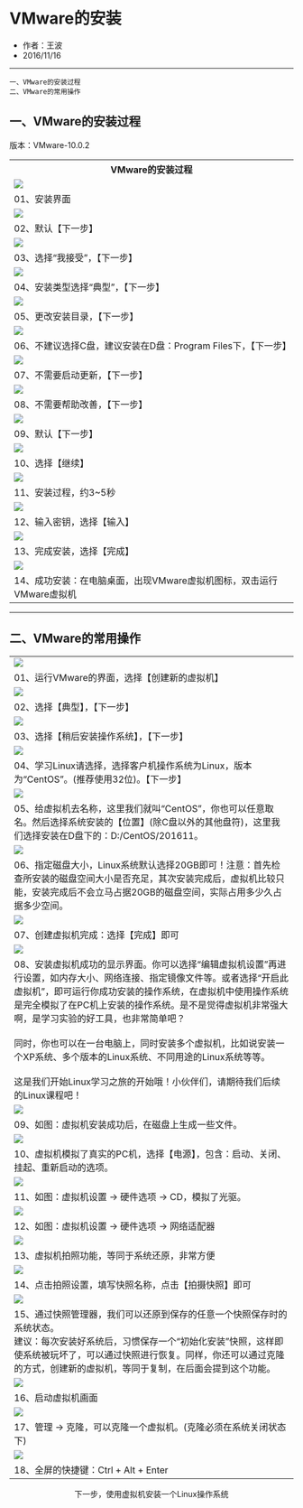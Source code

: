 # VMware的安装 #

- 作者：王波
- 2016/11/16
****
	一、VMware的安装过程
	二、VMware的常用操作

## 一、VMware的安装过程 ##
版本：VMware-10.0.2

<table width="100%">
	<tr>
		<th>VMware的安装过程</th>
	</tr>
	<tr>
		<td class='center'><img src="./img/vmware/01.png"></td>
	</tr>
	<tr>
		<td class="center">01、安装界面</td>
	</tr>
	<tr>
		<td class='center'><img src="./img/vmware/02.png"></td>
	</tr>
	<tr>
		<td class="center">02、默认【下一步】</td>
	</tr>
	<tr>
		<td class='center'><img src="./img/vmware/03.png"></td>
	</tr>
	<tr>
		<td class="center">03、选择“我接受”，【下一步】</td>
	</tr>
	<tr>
		<td class='center'><img src="./img/vmware/04.png"></td>
	</tr>
	<tr>
		<td class="center red">04、安装类型选择“典型”，【下一步】</td>
	</tr>
	<tr>
		<td class='center'><img src="./img/vmware/05.png"></td>
	</tr>
	<tr>
		<td class="center">05、更改安装目录，【下一步】</td>
	</tr>
	<tr>
		<td class='center'><img src="./img/vmware/06.png"></td>
	</tr>
	<tr>
		<td class="center">06、不建议选择C盘，建议安装在D盘：Program Files下，【下一步】</td>
	</tr>
	<tr>
		<td class='center'><img src="./img/vmware/07.png"></td>
	</tr>
	<tr>
		<td class="center">07、不需要启动更新，【下一步】</td>
	</tr>
	<tr>
		<td class='center'><img src="./img/vmware/08.png"></td>
	</tr>
	<tr>
		<td class="center">08、不需要帮助改善，【下一步】</td>
	</tr>
	<tr>
		<td class='center'><img src="./img/vmware/09.png"></td>
	</tr>
	<tr>
		<td class="center">09、默认【下一步】</td>
	</tr>
	<tr>
		<td class='center'><img src="./img/vmware/10.png"></td>
	</tr>
	<tr>
		<td class="center">10、选择【继续】</td>
	</tr>
	<tr>
		<td class='center'><img src="./img/vmware/11.png"></td>
	</tr>
	<tr>
		<td class="center red">11、安装过程，约3~5秒</td>
	</tr>
	<tr>
		<td class='center'><img src="./img/vmware/12.png"></td>
	</tr>
	<tr>
		<td class="center">12、输入密钥，选择【输入】</td>
	</tr>
	<tr>
		<td class='center'><img src="./img/vmware/13.png"></td>
	</tr>
	<tr>
		<td class="center">13、完成安装，选择【完成】</td>
	</tr>
	<tr>
		<td class='center'><img src="./img/vmware/14.png"></td>
	</tr>
	<tr>
		<td class="center">14、成功安装：在电脑桌面，出现VMware虚拟机图标，双击运行VMware虚拟机</td>
	</tr>
</table>

****

## 二、VMware的常用操作 ##

<table>
	<tr>
		<td class='center'><img src="./img/vmware/15.png"></td>
	</tr>
	<tr>
		<td class="center">01、运行VMware的界面，选择【创建新的虚拟机】</td>
	</tr>
	<tr>
		<td class='center'><img src="./img/vmware/16.png"></td>
	</tr>
	<tr>
		<td class="center">02、选择【典型】，【下一步】</td>
	</tr>
	<tr>
		<td class='center'><img src="./img/vmware/17.png"></td>
	</tr>
	<tr>
		<td class="center red">03、选择【稍后安装操作系统】，【下一步】</td>
	</tr>
	<tr>
		<td class='center'><img src="./img/vmware/18.png"></td>
	</tr>
	<tr>
		<td class="center red">04、学习Linux请选择，选择客户机操作系统为Linux，版本为“CentOS”。(推荐使用32位)。【下一步】</td>
	</tr>
	<tr>
		<td class='center'><img src="./img/vmware/19.png"></td>
	</tr>
	<tr>
		<td class="center red">05、给虚拟机去名称，这里我们就叫“CentOS”，你也可以任意取名。然后选择系统安装的【位置】(除C盘以外的其他盘符)，这里我们选择安装在D盘下的：D:/CentOS/201611。</td>
	</tr>
	<tr>
		<td class='center'><img src="./img/vmware/20.png"></td>
	</tr>
	<tr>
		<td class="center">06、指定磁盘大小，Linux系统默认选择20GB即可！<span>注意：首先检查所安装的磁盘空间大小是否充足，其次安装完成后，虚拟机比较只能，安装完成后不会立马占据20GB的磁盘空间，实际占用多少久占据多少空间。</span></td>
	</tr>
	<tr>
		<td class='center'><img src="./img/vmware/21.png"></td>
	</tr>
	<tr>
		<td class="center">07、创建虚拟机完成：选择【完成】即可</td>
	</tr>
	<tr>
		<td class='center'><img src="./img/vmware/22.png"></td>
	</tr>
	<tr>
		<td class="center">08、安装虚拟机成功的显示界面。你可以选择“编辑虚拟机设置”再进行设置，如内存大小、网络连接、指定镜像文件等。或者选择“开启此虚拟机”，即可运行你成功安装的操作系统，在虚拟机中使用操作系统是完全模拟了在PC机上安装的操作系统。是不是觉得虚拟机非常强大啊，是学习实验的好工具，也非常简单吧？<br /><br />同时，你也可以在一台电脑上，同时安装多个虚拟机，比如说安装一个XP系统、多个版本的Linux系统、不同用途的Linux系统等等。<br /><br />这是我们开始Linux学习之旅的开始哦！小伙伴们，请期待我们后续的Linux课程吧！</td>
	</tr>
	<tr>
		<td class='center'><img src="./img/vmware/23.png"></td>
	</tr>
	<tr>
		<td class="center">09、如图：虚拟机安装成功后，在磁盘上生成一些文件。</td>
	</tr>
	<tr>
		<td class='center'><img src="./img/vmware/24.png"></td>
	</tr>
	<tr>
		<td class="center">10、虚拟机模拟了真实的PC机，选择【电源】，包含：启动、关闭、挂起、重新启动的选项。</td>
	</tr>
	<tr>
		<td class='center'><img src="./img/vmware/25.png"></td>
	</tr>
	<tr>
		<td class="center red">11、如图：虚拟机设置 → 硬件选项 → CD，模拟了光驱。</td>
	</tr>
	<tr>
		<td class='center'><img src="./img/vmware/26.png"></td>
	</tr>
	<tr>
		<td class="center red">12、如图：虚拟机设置 → 硬件选项 → 网络适配器<br /></td>
	</tr>
	<tr>
		<td class='center'><img src="./img/vmware/27.png"></td>
	</tr>
	<tr>
		<td class="center">13、虚拟机拍照功能，等同于系统还原，非常方便</td>
	</tr>
	<tr>
		<td class='center'><img src="./img/vmware/28.png"></td>
	</tr>
	<tr>
		<td class="center">14、点击拍照设置，填写快照名称，点击【拍摄快照】即可</td>
	</tr>
	<tr>
		<td class='center'><img src="./img/vmware/29.png"></td>
	</tr>
	<tr>
		<td class="center">15、通过快照管理器，我们可以还原到保存的任意一个快照保存时的系统状态。<br /><span>建议：每次安装好系统后，习惯保存一个“初始化安装”快照，这样即使系统被玩坏了，可以通过快照进行恢复。同样，你还可以通过克隆的方式，创建新的虚拟机，等同于复制，在后面会提到这个功能。</span></td>
	</tr>
	<tr>
		<td class='center'><img src="./img/vmware/30.png"></td>
	</tr>
	<tr>
		<td class="center">16、启动虚拟机画面</td>
	</tr>
	<tr>
		<td class='center'><img src="./img/vmware/31.png"></td>
	</tr>
	<tr>
		<td class="center">17、管理 → 克隆，可以克隆一个虚拟机。(克隆必须在系统关闭状态下)</td>
	</tr>
	<tr>
		<td class='center'><img src="./img/vmware/32.png"></td>
	</tr>
	<tr>
		<td class="center">18、全屏的快捷键：Ctrl + Alt + Enter</td>
	</tr>
</table>

<p style="text-align: center;">下一步，使用虚拟机安装一个Linux操作系统</p>